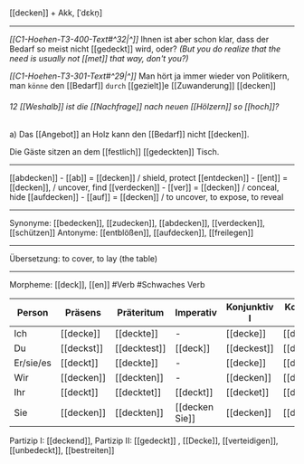 [[decken]] + Akk, [ˈdɛkn̩]

---
*[[C1-Hoehen-T3-400-Text#^32|^]]* Ihnen ist aber schon klar, dass der Bedarf so meist nicht [[gedeckt]] wird, oder?
*(But you do realize that the need is usually not [[met]] that way, don't you?)*

_[[C1-Hoehen-T3-301-Text#^29|^]]_ Man hört ja immer wieder von Politikern,
man `könne` den [[Bedarf]] `durch` [[gezielt]]e [[Zuwanderung]] [[decken]]

###### 12 [[Weshalb]] ist die [[Nachfrage]] nach neuen [[Hölzern]] so [[hoch]]?

a) Das [[Angebot]] an Holz kann den [[Bedarf]] nicht [[decken]].

Die Gäste sitzen an dem [[festlich]] [[gedeckten]] Tisch.

---

[[abdecken]] - [[ab]] = [[decken]] / shield, protect
[[entdecken]] - [[ent]] = [[decken]], / uncover, find
[[verdecken]] - [[ver]] = [[decken]] / conceal, hide
[[aufdecken]] - [[auf]] = [[decken]] / to uncover, to expose, to reveal

---

Synonyme: [[bedecken]], [[zudecken]], [[abdecken]], [[verdecken]], [[schützen]]
Antonyme: [[entblößen]], [[aufdecken]], [[freilegen]]

---

Übersetzung: to cover, to lay (the table)

---

Morpheme: [[deck]], [[en]]
#Verb #Schwaches Verb

| Person    | Präsens    | Präteritum   | Imperativ      | Konjunktiv I | Konjunktiv II |
| --------- | ---------- | ------------ | -------------- | ------------ | ------------- |
| Ich       | [[decke]]  | [[deckte]]   | -              | [[decke]]    | [[deckte]]    |
| Du        | [[deckst]] | [[decktest]] | [[deck]]       | [[deckest]]  | [[decktest]]  |
| Er/sie/es | [[deckt]]  | [[deckte]]   | -              | [[decke]]    | [[deckte]]    |
| Wir       | [[decken]] | [[deckten]]  | -              | [[decken]]   | [[deckten]]   |
| Ihr       | [[deckt]]  | [[decktet]]  | [[deckt]]      | [[decket]]   | [[decktet]]   |
| Sie       | [[decken]] | [[deckten]]  | [[decken Sie]] | [[decken]]   | [[deckten]]   |

Partizip I: [[deckend]], Partizip II: [[gedeckt]]
, [[Decke]], [[verteidigen]], [[unbedeckt]], [[bestreiten]]
